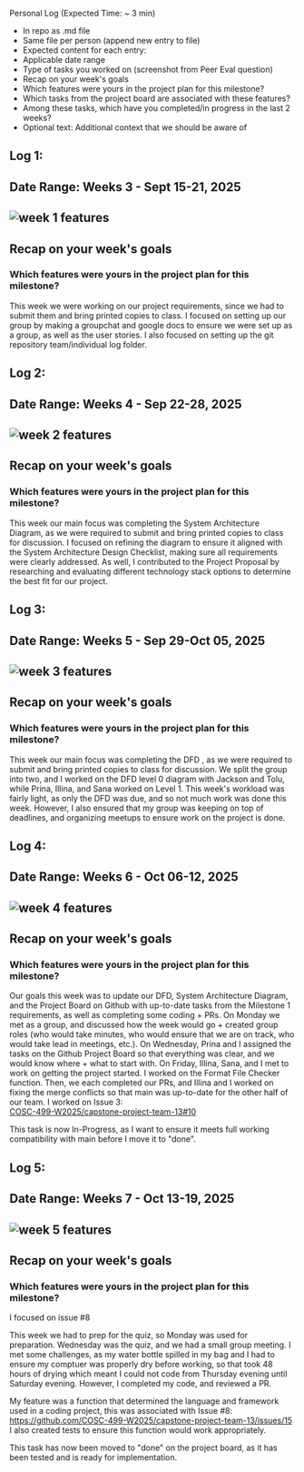 Personal Log (Expected Time: ~ 3 min)
- In repo as .md file
- Same file per person (append new entry to file)
- Expected content for each entry:
- Applicable date range
- Type of tasks you worked on (screenshot from Peer Eval question)
- Recap on your week's goals
- Which features were yours in the project plan for this milestone?
- Which tasks from the project board are associated with these features?
- Among these tasks, which have you completed/in progress in the last 2 weeks?
- Optional text: Additional context that we should be aware of
## Log 1:
## Date Range: Weeks 3 - Sept 15-21, 2025

## ![week 1 features](weeklyfeaturesimages/week1features.png)

## Recap on your week's goals 

### Which features were yours in the project plan for this milestone?

This week we were working on our project requirements, since we had to submit them and bring printed copies to class. I focused on setting up our group by making a groupchat and google docs to ensure we were set up as a group, as well as the user stories. I also focused on setting up the git repository team/individual log folder.

## Log 2:
## Date Range: Weeks 4 - Sep 22-28, 2025

## ![week 2 features](weeklyfeaturesimages/week2features.png)

## Recap on your week's goals 

### Which features were yours in the project plan for this milestone?

This week our main focus was completing the System Architecture Diagram, as we were required to submit and bring printed copies to class for discussion. I focused on refining the diagram to ensure it aligned with the System Architecture Design Checklist, making sure all requirements were clearly addressed. As well, I contributed to the Project Proposal by researching and evaluating different technology stack options to determine the best fit for our project.

## Log 3:
## Date Range: Weeks 5 - Sep 29-Oct 05, 2025

## ![week 3 features](weeklyfeaturesimages/week3features.png)

## Recap on your week's goals 

### Which features were yours in the project plan for this milestone?

This week our main focus was completing the DFD , as we were required to submit and bring printed copies to class for discussion. We split the group into two, and I worked on the DFD level 0 diagram with Jackson and Tolu, while Prina, Illina, and Sana worked on Level 1. This week's workload was fairly light, as only the DFD was due, and so not much work was done this week. However, I also ensured that my group was keeping on top of deadlines, and organizing meetups to ensure work on the project is done.

## Log 4:
## Date Range: Weeks 6 - Oct 06-12, 2025

## ![week 4 features](weeklyfeaturesimages/week4features.png)

## Recap on your week's goals 

### Which features were yours in the project plan for this milestone?

Our goals this week was to update our DFD, System Architecture Diagram, and the Project Board on Github with up-to-date tasks from the Milestone 1 requirements, as well as completing some coding + PRs. 
On Monday we met as a group, and discussed how the week would go + created group roles (who would take minutes, who would ensure that we are on track, who would take lead in meetings, etc.). On Wednesday, Prina and I assigned the tasks on the Github Project Board so that everything was clear, and we would know where + what to start with. On Friday, Illina, Sana, and I met to work on getting the project started. I worked on the Format File Checker function. Then, we each completed our PRs, and Illina and I worked on fixing the merge conflicts so that main was up-to-date for the other half of our team. I worked on Issue 3: <br> [COSC-499-W2025/capstone-project-team-13#10](https://github.com/COSC-499-W2025/capstone-project-team-13/issues/10)

This task is now In-Progress, as I want to ensure it meets full working compatibility with main before I move it to "done". 

## Log 5:
## Date Range: Weeks 7 - Oct 13-19, 2025

## ![week 5 features](weeklyfeaturesimages/week5features.png)

## Recap on your week's goals 

### Which features were yours in the project plan for this milestone?
I focused on issue #8

This week we had to prep for the quiz, so Monday was used for preparation. Wednesday was the quiz, and we had a small group meeting. I met some challenges, as my water bottle spilled in my bag and I had to ensure my comptuer was properly dry before working, so that took 48 hours of drying which meant I could not code from Thursday evening until Saturday evening. However, I completed my code, and reviewed a PR. 

My feature was a function that determined the language and framework used in a coding project, this was associated with Issue #8: https://github.com/COSC-499-W2025/capstone-project-team-13/issues/15
I also created tests to ensure this function would work appropriately.

This task has now been moved to "done" on the project board, as it has been tested and is ready for implementation.

